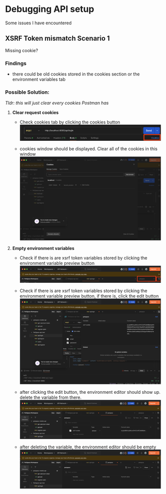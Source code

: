 # Debugging API setup
Some issues I have encountered

## XSRF Token mismatch Scenario 1
Missing cookie? 

### Findings
- there could be old cookies stored in the cookies section or the environment variables tab

### Possible Solution:
*Tldr: this will just clear every cookies Postman has*
1. __Clear request cookies__  
    * Check cookies tab by clicking the cookies button
    ![image](debugging-screenshots/request-cookes.png)

    * cookies window should be displayed. Clear all of the cookies in this window
    ![image](debugging-screenshots/cookies-window.png)

2. __Empty environment variables__ 
    * Check if there is are xsrf token variables stored by clicking the environment variable preview button
    ![image](debugging-screenshots/environment-variable-button.png)
    
    * Check if there is are xsrf token variables stored by clicking the environment variable preview button, if there is, click the edit button
    ![image](debugging-screenshots/environment-preview.png)

    * after clicking the edit button, the environment editor should show up. delete the variable from there.
    ![image](debugging-screenshots/environment-edit.png)

    * after deleting the variable, the environment editor should be empty
    ![image](debugging-screenshots/environment-empty.png)

